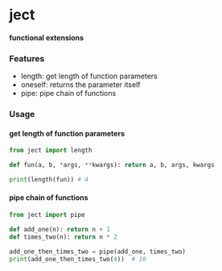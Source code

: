 # ject
#### functional extensions

### Features
- length: get length of function parameters
- oneself: returns the parameter itself
- pipe: pipe chain of functions

### Usage
#### get length of function parameters
```python
from ject import length

def fun(a, b, *args, **kwargs): return a, b, args, kwargs

print(length(fun)) # 4
```

#### pipe chain of functions
```python
from ject import pipe

def add_one(n): return n + 1
def times_two(n): return n * 2

add_one_then_times_two = pipe(add_one, times_two)
print(add_one_then_times_two(4))  # 10
```